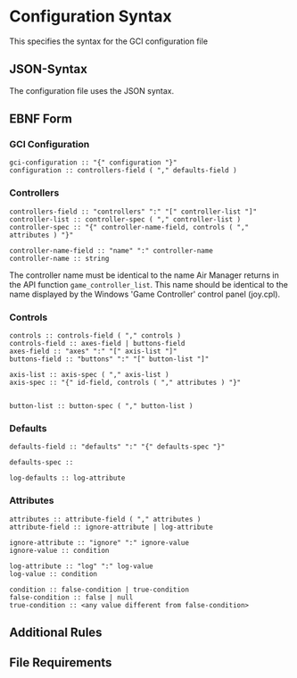 # Configuration Syntax
This specifies the syntax for the GCI configuration file

## JSON-Syntax
The configuration file uses the JSON syntax. 

## EBNF Form

### GCI Configuration

~~~
gci-configuration :: "{" configuration "}"
configuration :: controllers-field ( "," defaults-field ) 
~~~

### Controllers

~~~
controllers-field :: "controllers" ":" "[" controller-list "]"
controller-list :: controller-spec ( "," controller-list )
controller-spec :: "{" controller-name-field, controls ( "," attributes ) "}"

controller-name-field :: "name" ":" controller-name
controller-name :: string
~~~

The controller name must be identical to the name Air Manager returns in the API function `game_controller_list`. This name should be identical to the name displayed by the Windows 'Game Controller' control panel (joy.cpl).

### Controls

~~~
controls :: controls-field ( "," controls )
controls-field :: axes-field | buttons-field
axes-field :: "axes" ":" "[" axis-list "]"
buttons-field :: "buttons" ":" "[" button-list "]"

axis-list :: axis-spec ( "," axis-list )
axis-spec :: "{" id-field, controls ( "," attributes ) "}"


button-list :: button-spec ( "," button-list )
~~~

### Defaults

~~~
defaults-field :: "defaults" ":" "{" defaults-spec "}"

defaults-spec :: 

log-defaults :: log-attribute
~~~

### Attributes

~~~
attributes :: attribute-field ( "," attributes )
attribute-field :: ignore-attribute | log-attribute

ignore-attribute :: "ignore" ":" ignore-value
ignore-value :: condition

log-attribute :: "log" ":" log-value
log-value :: condition

condition :: false-condition | true-condition
false-condition :: false | null
true-condition :: <any value different from false-condition> 
~~~

## Additional Rules



## File Requirements

